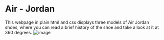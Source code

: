 # Air - Jordan
This webpage in plain html and css displays three models of Air Jordan shoes, where you can read a brief history of the shoe and take a look at it at 360 degrees.
![image](https://github.com/user-attachments/assets/9ceee4f5-6f97-45e4-9eb1-ae6dbd95b8a3)
